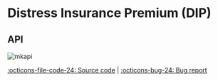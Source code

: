 # Distress Insurance Premium (DIP)

## API

![mkapi](frds.measures.distress_insurance_premium|short)

[:octicons-file-code-24: Source code](https://github.com/mgao6767/frds/blob/master/frds/measures/func_dip.py) | [:octicons-bug-24: Bug report](https://github.com/mgao6767/frds/issues/new?assignees=mgao6767&labels=&template=bug_report.md&title=%5BBUG%5D)